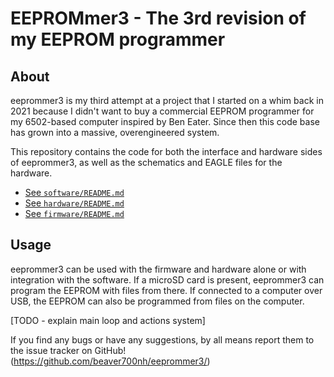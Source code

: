 # EEPROMmer3 -  The 3rd revision of my EEPROM programmer

## About

eeprommer3 is my third attempt at a project that I started on a whim
back in 2021 because I didn't want to buy a commercial EEPROM programmer
for my 6502-based computer inspired by Ben Eater. Since then this code
base has grown into a massive, overengineered system.

This repository contains the code for both the interface and hardware
sides of eeprommer3, as well as the schematics and EAGLE files for the
hardware.

- [See `software/README.md`](software/README.md)
- [See `hardware/README.md`](hardware/README.md)
- [See `firmware/README.md`](firmware/README.md)

## Usage

eeprommer3 can be used with the firmware and hardware alone or with
integration with the software. If a microSD card is present, eeprommer3
can program the EEPROM with files from there. If connected to a computer
over USB, the EEPROM can also be programmed from files on the computer.

\[TODO - explain main loop and actions system]

If you find any bugs or have any suggestions, by all means report them
to the issue tracker on GitHub!
(https://github.com/beaver700nh/eeprommer3/)
